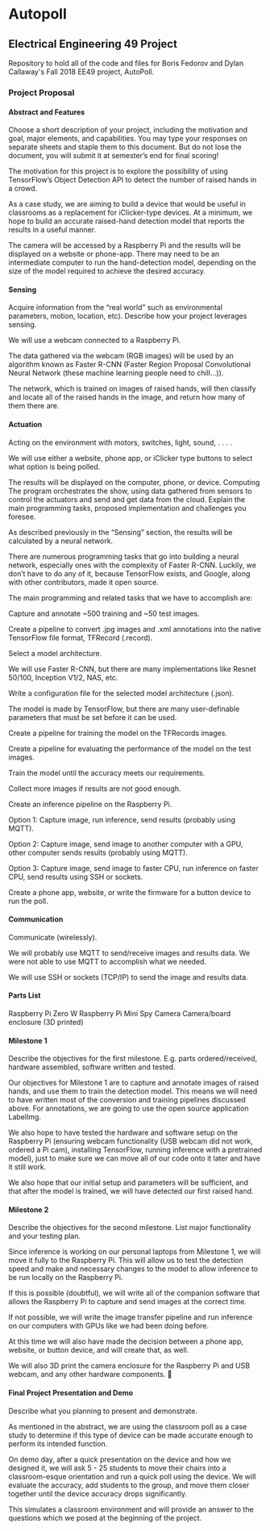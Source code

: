 # Autopoll
## Electrical Engineering 49 Project

Repository to hold all of the code and files for Boris Fedorov and Dylan Callaway's Fall 2018 EE49 project, AutoPoll.

### Project Proposal

#### Abstract and Features
Choose  a  short  description  of  your  project,  including  the  motivation  and  goal,  major  elements,  and capabilities.  You may type your responses on separate sheets and staple them to this document.  But do not lose the document, you will submit it at semester’s end for final scoring!

The motivation for this project is to explore the possibility of using TensorFlow’s Object Detection API to detect the number of raised hands in a crowd.

As a case study, we are aiming to build a device that would be useful in classrooms as a replacement for iClicker-type devices. At a minimum, we hope to build an accurate raised-hand detection model that reports the results in a useful manner.

The camera will be accessed by a Raspberry Pi and the results will be displayed on a website or phone-app. There may need to be an intermediate computer to run the hand-detection model, depending on the size of the model required to achieve the desired accuracy.


#### Sensing
Acquire  information  from  the  “real  world”  such  as  environmental  parameters,  motion,  location, etc).  Describe how your project leverages sensing.

We will use a webcam connected to a Raspberry Pi.

The data gathered via the webcam (RGB images) will be used by an algorithm known as Faster R-CNN (Faster Region Proposal Convolutional Neural Network (these machine learning people need to chill...)).

The network, which is trained on images of raised hands, will then classify and locate all of the raised hands in the image, and return how many of them there are.


#### Actuation
Acting on the environment with motors, switches, light, sound, . . . .

We will use either a website, phone app, or iClicker type buttons to select what option is being polled.

The results will be displayed on the computer, phone, or device.
Computing
The program orchestrates the show, using data gathered from sensors to control the actuators and send and get data from the cloud.  Explain the main programming tasks, proposed implementation and challenges you foresee.

As described previously in the “Sensing” section, the results will be calculated by a neural network.

There are numerous programming tasks that go into building a neural network, especially ones with the complexity of Faster R-CNN. Luckily, we don’t have to do any of it, because TensorFlow exists, and Google, along with other contributors, made it open source.

The main programming and related tasks that we have to accomplish are:

Capture and annotate ~500 training and ~50 test images.

Create a pipeline to convert .jpg images and .xml annotations into the native TensorFlow file format, TFRecord (.record).

Select a model architecture.

We will use Faster R-CNN, but there are many implementations like Resnet 50/100, Inception V1/2, NAS, etc.

Write a configuration file for the selected model architecture (.json).

The model is made by TensorFlow, but there are many user-definable parameters that must be set before it can be used.

Create a pipeline for training the model on the TFRecords images.

Create a pipeline for evaluating the performance of the model on the test images.

Train the model until the accuracy meets our requirements.

Collect more images if results are not good enough.

Create an inference pipeline on the Raspberry Pi.

Option 1: Capture image, run inference, send results (probably using MQTT).

Option 2: Capture image, send image to another computer with a GPU, other computer sends results (probably using MQTT).

Option 3: Capture image, send image to faster CPU, run inference on faster CPU, send results using SSH or sockets.

Create a phone app, website, or write the firmware for a button device to run the poll.


#### Communication
Communicate (wirelessly).

We will probably use MQTT to send/receive images and results data. We were not able to use MQTT to accomplish what we needed.

We will use SSH or sockets (TCP/IP) to send the image and results data.


#### Parts List

Raspberry Pi Zero W
Raspberry Pi Mini Spy Camera
Camera/board enclosure (3D printed)


#### Milestone 1
Describe the objectives for the first milestone.  E.g. parts ordered/received, hardware assembled, software written and tested.

Our objectives for Milestone 1 are to capture and annotate images of raised hands, and use them to train the detection model. This means we will need to have written most of the conversion and training pipelines discussed above. For annotations, we are going to use the open source application LabelImg.

We also hope to have tested the hardware and software setup on the Raspberry Pi (ensuring webcam functionality (USB webcam did not work, ordered a Pi cam), installing TensorFlow, running inference with a pretrained model), just to make sure we can move all of our code onto it later and have it still work.

We also hope that our initial setup and parameters will be sufficient, and that after the model is trained, we will have detected our first raised hand.


#### Milestone 2
Describe the objectives for the second milestone.  List major functionality and your testing plan.

Since inference is working on our personal laptops from Milestone 1, we will move it fully to the Raspberry Pi. This will allow us to test the detection speed and make and necessary changes to the model to allow inference to be run locally on the Raspberry Pi.

If this is possible (doubtful), we will write all of the companion software that allows the Raspberry Pi to capture and send images at the correct time.

If not possible, we will write the image transfer pipeline and run inference on our computers with GPUs like we had been doing before.

At this time we will also have made the decision between a phone app, website, or button device, and will create that, as well.

We will also 3D print the camera enclosure for the Raspberry Pi and USB webcam, and any other hardware components.


#### Final Project Presentation and Demo
Describe what you planning to present and demonstrate.

As mentioned in the abstract, we are using the classroom poll as a case study to determine if this type of device can be made accurate enough to perform its intended function.

On demo day, after a quick presentation on the device and how we designed it, we will ask 5 - 25 students to move their chairs into a classroom-esque orientation and run a quick poll using the device. We will evaluate the accuracy, add students to the group, and move them closer together until the device accuracy drops significantly.

This simulates a classroom environment and will provide an answer to the questions which we posed at the beginning of the project.
